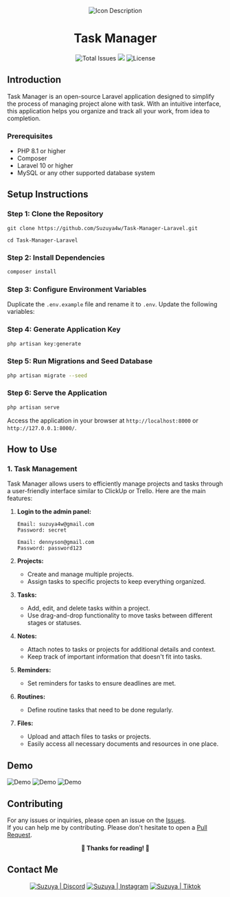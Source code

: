 <p align="center">
  <img src="https://github.com/user-attachments/assets/eb18a9d3-515e-4286-8254-b0330f003f6d" alt="Icon Description">
</p>

<h1 align="center">Task Manager</h1>

<p align="center">
  <img src="https://img.shields.io/github/stars/Suzuya4w/Task-Manager-Laravel?style=for-the-badge" alt="Total Issues">
  <img src="https://img.shields.io/github/issues/Suzuya4w/Task-Manager-Laravel?style=for-the-badge">
  <img src="https://img.shields.io/github/license/Suzuya4w/Task-Manager-Laravel?style=for-the-badge" alt="License">
</p>

## Introduction
Task Manager is an open-source Laravel application designed to simplify the process of managing project alone with task. With an intuitive interface, this application helps you organize and track all your work, from idea to completion.

### Prerequisites
- PHP 8.1 or higher
- Composer
- Laravel 10 or higher
- MySQL or any other supported database system

## Setup Instructions

### Step 1: Clone the Repository
```
git clone https://github.com/Suzuya4w/Task-Manager-Laravel.git
```
```
cd Task-Manager-Laravel
```

### Step 2: Install Dependencies
```bash
composer install
```

### Step 3: Configure Environment Variables
Duplicate the `.env.example` file and rename it to `.env`. Update the following variables:


### Step 4: Generate Application Key
```bash
php artisan key:generate
```

### Step 5: Run Migrations and Seed Database
```bash
php artisan migrate --seed
```

### Step 6: Serve the Application
```bash
php artisan serve
```

Access the application in your browser at `http://localhost:8000` or `http://127.0.0.1:8000/`.


## How to Use

### 1. Task Management
Task Manager allows users to efficiently manage projects and tasks through a user-friendly interface similar to ClickUp or Trello. Here are the main features:

1. **Login to the admin panel:**
    ```
    Email: suzuya4w@gmail.com
    Password: secret
    ```
    ```
    Email: dennyson@gmail.com
    Password: password123
    ```

2. **Projects:**
   - Create and manage multiple projects.
   - Assign tasks to specific projects to keep everything organized.

3. **Tasks:**
   - Add, edit, and delete tasks within a project.
   - Use drag-and-drop functionality to move tasks between different stages or statuses.

4. **Notes:**
   - Attach notes to tasks or projects for additional details and context.
   - Keep track of important information that doesn't fit into tasks.

5. **Reminders:**
   - Set reminders for tasks to ensure deadlines are met.

6. **Routines:**
   - Define routine tasks that need to be done regularly.

7. **Files:**
   - Upload and attach files to tasks or projects.
   - Easily access all necessary documents and resources in one place.

## Demo
<img src="https://github.com/user-attachments/assets/eb18a9d3-515e-4286-8254-b0330f003f6d" alt="Demo">
<img src="https://github.com/user-attachments/assets/a000d6ff-3bf8-4e0f-b94b-4345c53bb9be" alt="Demo">
<img src="https://github.com/user-attachments/assets/5a870894-7b4e-4757-afb3-8c1d9606deeb" alt="Demo">


## Contributing
For any issues or inquiries, please open an issue on the [Issues](https://github.com/Suzuya4w/Task-Manager-Laravel/issues).<br/>
If you can help me by contributing. Please don't hesitate to open a [Pull Request](https://github.com/Suzuya4w/Task-Manager-Laravel/pulls).<br/>
<p align="center">
  <strong>🎉 Thanks for reading! 🌟</strong>
</p>



## Contact Me
<p align="center">
  <a href="https://discord.com/users/694970262583771258"><img alt="Suzuya | Discord" src="https://img.shields.io/badge/Discord-5865F2?style=for-the-badge&logo=discord&logoColor=white" /></a>
  <a href="https://instagram.com/spier.desu"><img alt="Suzuya | Instagram" src="https://img.shields.io/badge/Instagram-E4405F?style=for-the-badge&logo=instagram&logoColor=white" /></a>
  <a href="https://www.tiktok.com/@spier.desu"><img alt="Suzuya | Tiktok" src="https://img.shields.io/badge/TikTok-000000?style=for-the-badge&logo=tiktok&logoColor=white" /></a>
</p>
